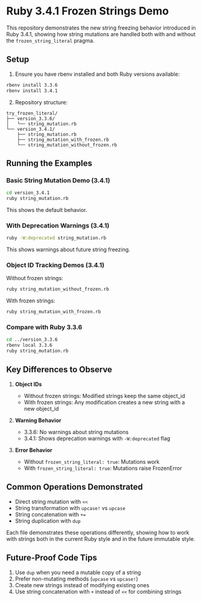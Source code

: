 # Ruby 3.4.1 Frozen Strings Demo

This repository demonstrates the new string freezing behavior introduced in Ruby 3.4.1, showing how string mutations are handled both with and without the `frozen_string_literal` pragma.

## Setup

1. Ensure you have rbenv installed and both Ruby versions available:
```bash
rbenv install 3.3.6
rbenv install 3.4.1
```

2. Repository structure:
```
try_frozen_literal/
├── version_3.3.6/
│   └── string_mutation.rb
└── version_3.4.1/
    ├── string_mutation.rb
    ├── string_mutation_with_frozen.rb
    └── string_mutation_without_frozen.rb
```

## Running the Examples

### Basic String Mutation Demo (3.4.1)

```bash
cd version_3.4.1
ruby string_mutation.rb
```
This shows the default behavior.

### With Deprecation Warnings (3.4.1)

```bash
ruby -W:deprecated string_mutation.rb
```
This shows warnings about future string freezing.

### Object ID Tracking Demos (3.4.1)

Without frozen strings:
```bash
ruby string_mutation_without_frozen.rb
```

With frozen strings:
```bash
ruby string_mutation_with_frozen.rb
```

### Compare with Ruby 3.3.6

```bash
cd ../version_3.3.6
rbenv local 3.3.6
ruby string_mutation.rb
```

## Key Differences to Observe

1. **Object IDs**
   - Without frozen strings: Modified strings keep the same object_id
   - With frozen strings: Any modification creates a new string with a new object_id

2. **Warning Behavior**
   - 3.3.6: No warnings about string mutations
   - 3.4.1: Shows deprecation warnings with `-W:deprecated` flag

3. **Error Behavior**
   - Without `frozen_string_literal: true`: Mutations work
   - With `frozen_string_literal: true`: Mutations raise FrozenError

## Common Operations Demonstrated

- Direct string mutation with `<<`
- String transformation with `upcase!` vs `upcase`
- String concatenation with `+=`
- String duplication with `dup`

Each file demonstrates these operations differently, showing how to work with strings both in the current Ruby style and in the future immutable style.

## Future-Proof Code Tips

1. Use `dup` when you need a mutable copy of a string
2. Prefer non-mutating methods (`upcase` vs `upcase!`)
3. Create new strings instead of modifying existing ones
4. Use string concatenation with `+` instead of `<<` for combining strings
